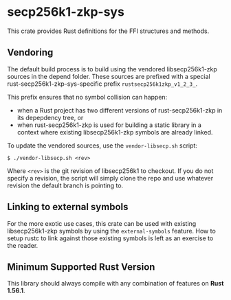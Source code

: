 # secp256k1-zkp-sys

This crate provides Rust definitions for the FFI structures and methods.

## Vendoring

The default build process is to build using the vendored libsecp256k1-zkp sources in
the depend folder. These sources are prefixed with a special
rust-secp256k1-zkp-sys-specific prefix `rustsecp256k1zkp_v1_2_3_`.

This prefix ensures that no symbol collision can happen:

- when a Rust project has two different versions of rust-secp256k1-zkp in its
  depepdency tree, or
- when rust-secp256k1-zkp is used for building a static library in a context where
  existing libsecp256k1-zkp symbols are already linked.

To update the vendored sources, use the `vendor-libsecp.sh` script:

```
$ ./vendor-libsecp.sh <rev>
```

Where `<rev>` is the git revision of libsecp256k1 to checkout. If you do not
specify a revision, the script will simply clone the repo and use whatever
revision the default branch is pointing to.

## Linking to external symbols

For the more exotic use cases, this crate can be used with existing libsecp256k1-zkp
symbols by using the `external-symbols` feature. How to setup rustc to link
against those existing symbols is left as an exercise to the reader.

## Minimum Supported Rust Version

This library should always compile with any combination of features on **Rust 1.56.1**.
